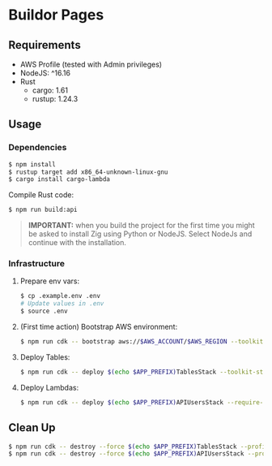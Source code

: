 # Buildor Pages

## Requirements

- AWS Profile (tested with Admin privileges)
- NodeJS: ^16.16
- Rust
  - cargo: 1.61
  - rustup: 1.24.3

## Usage

### Dependencies

```bash
$ npm install
$ rustup target add x86_64-unknown-linux-gnu
$ cargo install cargo-lambda
```

Compile Rust code:

```bash
$ npm run build:api
```

> **IMPORTANT:** when you build the project for the first time you might be asked to install Zig using Python or NodeJS. Select NodeJs and continue with the installation.

### Infrastructure

1. Prepare env vars:

   ```bash
   $ cp .example.env .env
   # Update values in .env
   $ source .env
   ```

1. (First time action) Bootstrap AWS environment:

   ```bash
   $ npm run cdk -- bootstrap aws://$AWS_ACCOUNT/$AWS_REGION --toolkit-stack-name $(echo $APP_PREFIX)Toolkit --profile <name>
   ```

1. Deploy Tables:

   ```bash
   $ npm run cdk -- deploy $(echo $APP_PREFIX)TablesStack --toolkit-stack-name $(echo $APP_PREFIX)Toolkit --profile <name>
   ```

1. Deploy Lambdas:

   ```bash
   $ npm run cdk -- deploy $(echo $APP_PREFIX)APIUsersStack --require-approval never --toolkit-stack-name $(echo $APP_PREFIX)Toolkit --profile cc
   ```

## Clean Up

```bash
$ npm run cdk -- destroy --force $(echo $APP_PREFIX)TablesStack --profile <name>
$ npm run cdk -- destroy --force $(echo $APP_PREFIX)APIUsersStack --profile <name>
```
